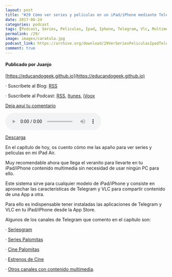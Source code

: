 ```yaml
---
layout: post
title: "#29 Cómo ver series y películas en un iPad/iPhone mediante Telegram y VLC"
date: 2017-06-24
categories: podcast
tags: [Podcast, Series, Peliculas, Ipad, Iphone, Telegram, Vlc, Multimedia]
permalink: /29/
image: images/caratula.jpg
podcast_link: https://archive.org/download/29VerSeriesPeliculasIpadTelegramVlc/29-ver-series-peliculas-ipad-telegram-vlc.mp3
comment: true
---
```


#### Publicado por Juanjo

[https://educandogeek.github.io](https://educandogeek.github.io)

· Suscríbete al Blog: [RSS](http://feeds.feedburner.com/educandogeekblog)

· Suscríbete al Podcast: [RSS](http://feeds.feedburner.com/educandogeek), [Itunes](https://itunes.apple.com/es/podcast/educando-geek/id1110060146?mt=2), [iVoox](https://www.ivoox.com/podcast-educando-geek_sq_f1289274_1.html)

[Deja aquí tu comentario](https://educandogeek.github.io/29/)

<audio controls>
  <source src="{{ page.podcast_link }}" type="audio/mp3">
</audio>


[Descarga][Mp3]


En el capítulo de hoy, os cuento cómo me las apaño para ver series y películas en mi iPad Air.

Muy recomendable ahora que llega el veranito para llevarte en tu iPad/iPhone contenido multimedia sin necesidad de usar ningún PC para ello.

Este sistema sirve para cualquier modelo de iPad/iPhone y consiste en aprovechar las características de Telegram y VLC para compartir contenido de una App a otra.

Para ello es indispensable tener instaladas las aplicaciones de Telegram y VLC en tu iPad/iPhone desde la App Store.

Algunos de los canales de Telegram que comento en el capítulo son:

· [Seriesgram](https://t.me/SeriesGram)

· [Series Palomitas](https://telegram.me/joinchat/AAAAAD8jSZQusD19PzZ69Q)

· [Cine Palomitas](https://telegram.me/joinchat/AAAAAD26FnwvJy4j13RCeg)

· [Estrenos de Cine](https://t.me/estrenoscine)

· [Otros canales con contenido multimedia](https://tlgrm.es/channels/video).


[Mp3]: https://archive.org/download/29VerSeriesPeliculasIpadTelegramVlc/29-ver-series-peliculas-ipad-telegram-vlc.mp3
